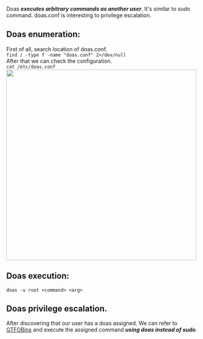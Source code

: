 Doas ***executes arbitrary commands as another user***. It's similar to sudo command. doas.conf is interesting to privilege escalation.

## Doas enumeration: 
First of all, search location of doas.conf.<br />
`find / -type f -name "doas.conf" 2>/dev/null`<br />
After that we can check the configuration.<br />
`cat /etc/doas.conf` <br />
<img src="https://github.com/alejandro-pentest/Privilege-Escalation-Cheat-sheet/assets/161533623/c94fa90a-9009-48c9-b15b-ca0aa4111677" width="500"><br />

## Doas execution: 
`doas -u root <command> <arg>`

## Doas privilege escalation.
After discovering that our user has a doas assigned. We can refer to [GTFOBins](https://gtfobins.github.io/) and execute the assigned command ***using doas instead of sudo***.
